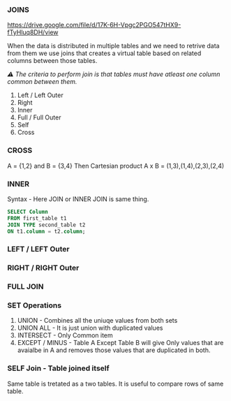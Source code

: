 ### JOINS

https://drive.google.com/file/d/17K-6H-Vpgc2PGO547tHX9-fTyHluq8DH/view

When the data is distributed in multiple tables and we need to retrive data from them we use joins that creates a virtual table based on related columns between those tables.

_⚠ The criteria to perform join is that tables must have atleast one column common between them._

1. Left / Left Outer
2. Right
3. Inner
4. Full / Full Outer
5. Self
6. Cross

### CROSS

A = {1,2} and B = {3,4} Then Cartesian product A x B = (1,3),(1,4),(2,3),(2,4)

### INNER

Syntax - Here JOIN or INNER JOIN is same thing.


```sql
SELECT Column
FROM first_table t1
JOIN TYPE second_table t2
ON t1.column = t2.column;
```

### LEFT / LEFT Outer

### RIGHT / RIGHT Outer

### FULL JOIN

### SET Operations

1. UNION - Combines all the uniuqe values from both sets
2. UNION ALL - It is just union with duplicated values
3. INTERSECT - Only Common item
4. EXCEPT / MINUS - Table A Except Table B will give Only values that are avaialbe in A and removes those values that are duplicated in both.

### SELF Join - Table joined itself

Same table is tretated as a two tables. It is useful to compare rows of same table.
